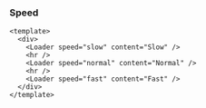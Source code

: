 ### Speed

<!--start-code-->

```vue
<template>
  <div>
    <Loader speed="slow" content="Slow" />
    <hr />
    <Loader speed="normal" content="Normal" />
    <hr />
    <Loader speed="fast" content="Fast" />
  </div>
</template>
```

<!--end-code-->
